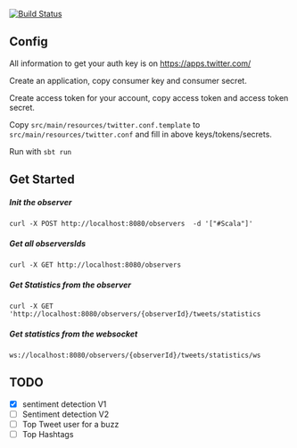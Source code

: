 [![Build Status](https://travis-ci.com/jwatelet/buzz-radiant.svg?branch=master)](https://travis-ci.com/jwatelet/buzz-radiant)

## Config ##

All information to get your auth key is on https://apps.twitter.com/

Create an application, copy consumer key and consumer secret.

Create access token for your account, copy access token and access token secret.

Copy `src/main/resources/twitter.conf.template` to `src/main/resources/twitter.conf` and fill in above keys/tokens/secrets.

Run with `sbt run`


## Get Started ##

##### Init the observer

`curl -X POST http://localhost:8080/observers  -d '["#Scala"]'`
   
##### Get all observersIds
  
`curl -X GET http://localhost:8080/observers`

##### Get Statistics from the observer

`curl -X GET  'http://localhost:8080/observers/{observerId}/tweets/statistics`

##### Get statistics from the websocket

`ws://localhost:8080/observers/{observerId}/tweets/statistics/ws`

## TODO ##

- [X] sentiment detection V1
- [ ] Sentiment detection V2
- [ ] Top Tweet user for a buzz
- [ ] Top Hashtags